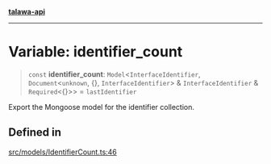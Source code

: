 [**talawa-api**](../../../README.md)

***

# Variable: identifier\_count

> `const` **identifier\_count**: `Model`\<`InterfaceIdentifier`, `Document`\<`unknown`, \{\}, `InterfaceIdentifier`\> & `InterfaceIdentifier` & `Required`\<\{\}\>\> = `lastIdentifier`

Export the Mongoose model for the identifier collection.

## Defined in

[src/models/IdentifierCount.ts:46](https://github.com/Suyash878/talawa-api/blob/095e6964ce2a06c1c30d1acf81b6162203f1db91/src/models/IdentifierCount.ts#L46)
